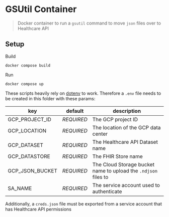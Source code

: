 # GSUtil Container

> Docker container to run a `gsutil` command to move `json` files over to Healthcare API

## Setup

Build

```
docker compose build
```

Run

```
docker compose up
```

These scripts heavily rely on [dotenv](https://pypi.org/project/python-dotenv/) to work.
Therefore a `.env` file needs to be created in this folder with these params:

| key             | default    | description                                                    |
| --------------- | ---------- | -------------------------------------------------------------- |
| GCP_PROJECT_ID  | _REQUIRED_ | The GCP project ID                                             |
| GCP_LOCATION    | _REQUIRED_ | The location of the GCP data center                            |
| GCP_DATASET     | _REQUIRED_ | The Healthcare API Dataset name                                |
| GCP_DATASTORE   | _REQUIRED_ | The FHIR Store name                                            |
| GCP_JSON_BUCKET | _REQUIRED_ | The Cloud Storage bucket name to upload the `.ndjson` files to |
| SA_NAME         | _REQUIRED_ | The service account used to authenticate                       |

Additionally, a `creds.json` file must be exported from a service account that has Healthcare API permissions
